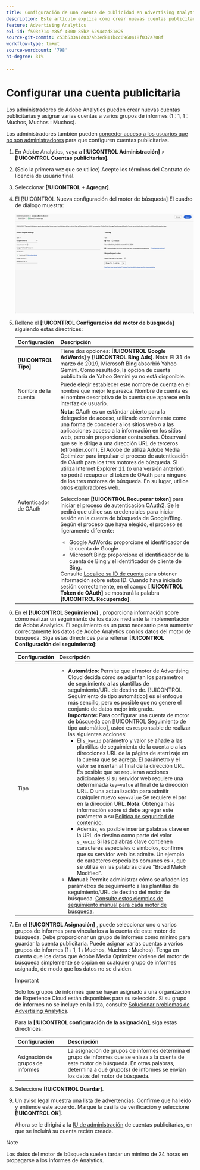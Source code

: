 ```yaml
---
title: Configuración de una cuenta de publicidad en Advertising Analytics
description: Este artículo explica cómo crear nuevas cuentas publicitarias y asignar varias cuentas a varios grupos de informes.
feature: Advertising Analytics
exl-id: f593c714-e85f-4000-85b2-6294cad81e25
source-git-commit: c53b533a1d037ab3ed811bcc0960418f037a708f
workflow-type: tm+mt
source-wordcount: '798'
ht-degree: 31%

---
```


# Configurar una cuenta publicitaria

Los administradores de Adobe Analytics pueden crear nuevas cuentas publicitarias y asignar varias cuentas a varios grupos de informes (1 : 1, 1 : Muchos, Muchos : Muchos).

Los administradores también pueden [conceder acceso a los usuarios que no son administradores](/help/integrate/c-advertising-analytics/overview.md#section_FCC58EB635954A32990D4E67B52B4369) para que configuren cuentas publicitarias.

<!--
![](assets/aa_accounts.png)
-->

1. En Adobe Analytics, vaya a **[!UICONTROL Administración]** > **[!UICONTROL Cuentas publicitarias]**.
1. (Solo la primera vez que se utilice) Acepte los términos del Contrato de licencia de usuario final.
1. Seleccionar **[!UICONTROL + Agregar]**.
1. El [!UICONTROL Nueva configuración del motor de búsqueda] El cuadro de diálogo muestra:

   ![](assets/aa-new-se-account.png)

1. Rellene el **[!UICONTROL Configuración del motor de búsqueda]** siguiendo estas directrices:

   | Configuración | Descripción |
   | --- | --- |
   | **[!UICONTROL Tipo]** | Tiene dos opciones: **[!UICONTROL Google AdWords]** y **[!UICONTROL Bing Ads]**.  Nota: El 31 de marzo de 2019, Microsoft Bing absorbió Yahoo Gemini. Como resultado, la opción de cuenta publicitaria de Yahoo Gemini ya no está disponible. |
   | Nombre de la cuenta | Puede elegir establecer este nombre de cuenta en el nombre que mejor le parezca.  Nombre de cuenta es el nombre descriptivo de la cuenta que aparece en la interfaz de usuario. |
   | Autenticador de OAuth | **Nota**: OAuth es un estándar abierto para la delegación de acceso, utilizado comúnmente como una forma de conceder a los sitios web o a las aplicaciones acceso a la información en los sitios web, pero sin proporcionar contraseñas. Observará que se le dirige a una dirección URL de terceros (efrontier.com). El Adobe de utiliza Adobe Media Optimizer para impulsar el proceso de autenticación de OAuth para los tres motores de búsqueda. Si utiliza Internet Explorer 11 (o una versión anterior), no podrá recuperar el token de OAuth para ninguno de los tres motores de búsqueda. En su lugar, utilice otros exploradores web.<p>Seleccionar **[!UICONTROL Recuperar token]** para iniciar el proceso de autenticación OAuth2. Se le pedirá que utilice sus credenciales para iniciar sesión en la cuenta de búsqueda de Google/Bing. Según el proceso que haya elegido, el proceso es ligeramente diferente: <ul><li>Google AdWords: proporcione el identificador de la cuenta de Google</li><li>Microsoft Bing: proporcione el identificador de la cuenta de Bing y el identificador de cliente de Bing.</li></ul>Consulte [Localice su ID de cuenta](/help/integrate/c-advertising-analytics/c-adanalytics-workflow/aa-locate-account-id.md) para obtener información sobre estos ID. Cuando haya iniciado sesión correctamente, en el campo **[!UICONTROL Token de OAuth]** se mostrará la palabra **[!UICONTROL Recuperado]**. |

1. En el **[!UICONTROL Seguimiento]** , proporciona información sobre cómo realizar un seguimiento de los datos mediante la implementación de Adobe Analytics. El seguimiento es un paso necesario para aumentar correctamente los datos de Adobe Analytics con los datos del motor de búsqueda.
Siga estas directrices para rellenar **[!UICONTROL Configuración del seguimiento]**:

   | Configuración | Descripción |
   | --- | --- |
   | Tipo | <ul><li>**Automático**: Permite que el motor de Advertising Cloud decida cómo se adjuntan los parámetros de seguimiento a las plantillas de seguimiento/URL de destino de. [!UICONTROL Seguimiento de tipo automático] es el enfoque más sencillo, pero es posible que no genere el conjunto de datos mejor integrado.<br>**Importante:** Para configurar una cuenta de motor de búsqueda con [!UICONTROL Seguimiento de tipo automático], usted es responsable de realizar las siguientes acciones:<ul><li>El `s_kwcid` parámetro y valor se añade a las plantillas de seguimiento de la cuenta o a las direcciones URL de la página de aterrizaje en la cuenta que se agrega. El parámetro y el valor se insertan al final de la dirección URL. Es posible que se requieran acciones adicionales si su servidor web requiere una determinada `key=value` al final de la dirección URL. O una actualización para admitir cualquier nuevo `key=value` Se requiere el par en la dirección URL. **Nota**: Obtenga más información sobre si debe agregar este parámetro a su [Política de seguridad de contenido](https://experienceleague.adobe.com/en/docs/id-service/using/reference/csp).</li><li>Además, es posible insertar palabras clave en la URL de destino como parte del valor `s_kwcid` Si las palabras clave contienen caracteres especiales o símbolos, confirme que su servidor web los admite. Un ejemplo de caracteres especiales comunes es `+`, que se utiliza en las palabras clave &quot;Broad Match Modified&quot;.</li></ul></li><li>**Manual**: Permite administrar cómo se añaden los parámetros de seguimiento a las plantillas de seguimiento/URL de destino del motor de búsqueda. [Consulte estos ejemplos de seguimiento manual para cada motor de búsqueda](/help/integrate/c-advertising-analytics/c-adanalytics-workflow/aa-manual-vs-automatic-tracking.md).</li></ul> |

1. En el **[!UICONTROL Asignación]** , puede seleccionar uno o varios grupos de informes para vincularlos a la cuenta de este motor de búsqueda. Debe proporcionar un grupo de informes como mínimo para guardar la cuenta publicitaria. Puede asignar varias cuentas a varios grupos de informes (1 : 1, 1 : Muchos, Muchos : Muchos). Tenga en cuenta que los datos que Adobe Media Optimizer obtiene del motor de búsqueda simplemente se copian en cualquier grupo de informes asignado, de modo que los datos no se dividen.

   >[!IMPORTANT]
   >
   >Solo los grupos de informes que se hayan asignado a una organización de Experience Cloud están disponibles para su selección. Si su grupo de informes no se incluye en la lista, consulte [Solucionar problemas de Advertising Analytics](/help/integrate/c-advertising-analytics/c-adanalytics-workflow/aa-troubleshooting.md).

   Para la **[!UICONTROL configuración de la asignación]**, siga estas directrices:

   | Configuración | Descripción |
   | --- | --- |
   | Asignación de grupos de informes | La asignación de grupos de informes determina el grupo de informes que se enlaza a la cuenta de este motor de búsqueda. En otras palabras, determina a qué grupo(s) de informes se envían los datos del motor de búsqueda. |


1. Seleccione **[!UICONTROL Guardar]**.
1. Un aviso legal muestra una lista de advertencias. Confirme que ha leído y entiende este acuerdo. Marque la casilla de verificación y seleccione **[!UICONTROL OK]**.

   Ahora se le dirigirá a la [IU de administración](/help/integrate/c-advertising-analytics/c-adanalytics-workflow/aa-manage-ad-accounts.md) de cuentas publicitarias, en que se incluirá su cuenta recién creada.

>[!NOTE]
>
>Los datos del motor de búsqueda suelen tardar un mínimo de 24 horas en propagarse a los informes de Analytics.
